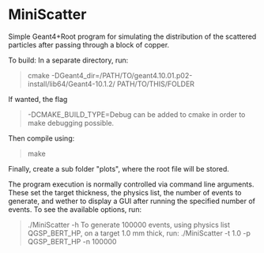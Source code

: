 # MiniScatter

Simple Geant4+Root program for simulating the distribution of the scattered particles after passing through a block of copper.

To build: In a separate directory, run:
> cmake -DGeant4_dir=/PATH/TO/geant4.10.01.p02-install/lib64/Geant4-10.1.2/ PATH/TO/THIS/FOLDER

If wanted, the flag 
> -DCMAKE_BUILD_TYPE=Debug
can be added to cmake in order to make debugging possible.

Then compile using:
> make

Finally, create a sub folder "plots", where the root file will be stored.

The program execution is normally controlled via command line arguments.
These set the target thickness, the physics list, the number of events to generate, and wether to display a GUI after running the specified number of events.
To see the available options, run:
> ./MiniScatter -h
To generate 100000 events, using physics list QGSP_BERT_HP, on a target 1.0 mm thick, run:
> ./MiniScatter -t 1.0 -p QGSP_BERT_HP -n 100000
